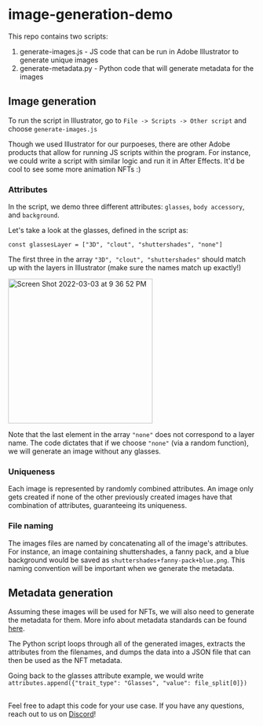 # image-generation-demo

This repo contains two scripts:
1) generate-images.js -  JS code that can be run in Adobe Illustrator to generate unique images 
2) generate-metadata.py - Python code that will generate metadata for the images


## Image generation
To run the script in Illustrator, go to `File -> Scripts -> Other script` and choose `generate-images.js` 

Though we used Illustrator for our purpoeses, there are other Adobe products that allow for running JS scripts within the program. For instance, we could write a script with similar logic and run it in After Effects. It'd be cool to see some more animation NFTs :)

### Attributes
In the script, we demo three different attributes: `glasses`, `body accessory`, and `background`. 

Let's take a look at the glasses, defined in the script as:

`const glassesLayer = ["3D", "clout", "shuttershades", "none"]`

The first three in the array `"3D", "clout", "shuttershades"` should match up with the layers in Illustrator (make sure the names match up exactly!)

<img width="294" alt="Screen Shot 2022-03-03 at 9 36 52 PM" src="https://user-images.githubusercontent.com/94145604/156689650-9099814f-325b-4c48-94b0-7d747139adbf.png">

Note that the last element in the array `"none"` does not correspond to a layer name. The code dictates that if we choose `"none"` (via a random function), we will generate an image without any glasses.


### Uniqueness 
Each image is represented by randomly combined attributes. An image only gets created if none of the other previously created images have that combination of attributes, guaranteeing its uniqueness. 

### File naming
The images files are named by concatenating all of the image's attributes. For instance, an image containing shuttershades, a fanny pack, and a blue background would be saved as `shuttershades+fanny-pack+blue.png`. This naming convention will be important when we generate the metadata.


## Metadata generation
Assuming these images will be used for NFTs, we will also need to generate the metadata for them. More info about metadata standards can be found [here](https://docs.opensea.io/docs/metadata-standards).

The Python script loops through all of the generated images, extracts the attributes from the filenames, and dumps the data into a JSON file that can then be used as the NFT metadata. 

Going back to the glasses attribute example, we would write `attributes.append({"trait_type": "Glasses", "value": file_split[0]})`

##
Feel free to adapt this code for your use case. If you have any questions, reach out to us on [Discord](https://discord.com/invite/QJRQYpP6jc)!

